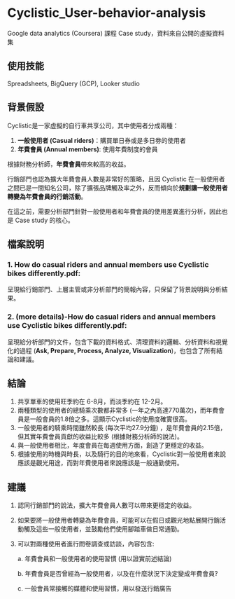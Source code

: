 # Cyclistic_User-behavior-analysis
Google data analytics (Coursera) 課程 Case study，資料來自公開的虛擬資料集
## 使用技能
Spreadsheets, BigQuery (GCP), Looker studio
## 背景假設
Cyclistic是一家虛擬的自行車共享公司，其中使用者分成兩種：

  1. **一般使用者 (Casual riders)**：購買單日券或是多日劵的使用者
  2. **年費會員 (Annual members)**: 使用年費制度的會員

根據財務分析師，**年費會員**帶來較高的收益。

行銷部門也認為擴大年費會員人數是非常好的策略，且因 Cyclistic 在一般使用者之間已是一間知名公司，除了擴張品牌觸及率之外，反而傾向於**規劃讓一般使用者轉變為年費會員的行銷活動**。

在這之前，需要分析部門針對一般使用者和年費會員的使用差異進行分析，因此也是 Case study 的核心。

## 檔案說明

### 1. How do casual riders and annual members use Cyclistic bikes differently.pdf: 
呈現給行銷部門、上層主管或非分析部門的簡報內容，只保留了背景說明與分析結果。
### 2. (more details)-How do casual riders and annual members use Cyclistic bikes differently.pdf:
呈現給分析部門的文件，包含下載的資料格式、清理資料的邏輯、分析資料和視覺化的過程 (**Ask, Prepare, Process, Analyze, Visualization**)，也包含了所有結論和建議。

## 結論
1. 共享單車的使用旺季約在 6-8月，而淡季約在 12-2月。
2. 兩種類型的使用者的總騎乘次數都非常多 (一年之內高達770萬次)，而年費會員是一般會員的1.8倍之多。這顯示Cyclistic的使用度確實很高。
3. 一般使用者的騎乘時間雖然較長 (每次平均27.9分鐘) ，是年費會員的2.15倍，但其實年費會員貢獻的收益比較多 (根據財務分析師的說法)。
4. 與一般使用者相比，年度會員在每週使用方面，創造了更穩定的收益。
5. 根據使用的時機與時長，以及騎行的目的地來看，Cyclistic對一般使用者來說應該是觀光用途，而對年費使用者來說應該是一般通勤使用。

## 建議
1. 認同行銷部門的說法，擴大年費會員人數可以帶來更穩定的收益。
2. 如果要將一般使用者轉變為年費會員，可能可以在假日或觀光地點展開行銷活動觸及這些一般使用者，並鼓勵他們使用腳踏車做日常通勤。
3. 可以對兩種使用者進行問卷調查或訪談，內容包含:
   
   a. 年費會員和一般使用者的使用習慣 (用以證實前述結論)

   b. 年費會員是否曾經為一般使用者，以及在什麼狀況下決定變成年費會員?

   c. 一般會員常接觸的媒體和使用習慣，用以發送行銷廣告

